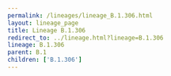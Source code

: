```yaml
---
permalink: /lineages/lineage_B.1.306.html
layout: lineage_page
title: Lineage B.1.306
redirect_to: ../lineage.html?lineage=B.1.306
lineage: B.1.306
parent: B.1
children: ['B.1.306']
---
```

